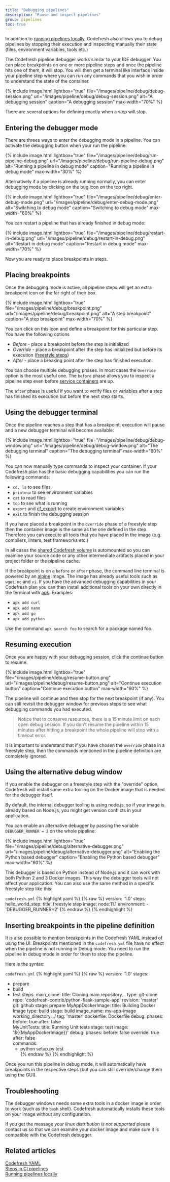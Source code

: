 ```yaml
---
title: "Debugging pipelines"
description: "Pause and inspect pipelines"
group: pipelines
toc: true
---
```


In addition to [running pipelines locally]({{site.baseurl}}/docs/pipelines/running-pipelines-locally/), Codefresh also allows you to debug pipelines by stopping their execution and inspecting manually their state (files, environment variables, tools etc.)


The Codefresh pipeline debugger works similar to your IDE debugger. You can place breakpoints on one or more pipeline steps and once the pipeline hits one of them, it will stop. You will then get a terminal like interface inside your pipeline step where you can run any commands that you wish in order to understand the state of the container.


{%
  include image.html
  lightbox="true"
  file="/images/pipeline/debug/debug-session.png"
  url="/images/pipeline/debug/debug-session.png"
  alt="A debugging session"
  caption="A debugging session"
  max-width="70%"
%}

There are several options for defining exactly when a step will stop.

## Entering the debugger mode

There are threes ways to enter the debugging mode in a pipeline. You can activate the debugging button when your run the pipeline:

{%
  include image.html
  lightbox="true"
  file="/images/pipeline/debug/run-pipeline-debug.png"
  url="/images/pipeline/debug/run-pipeline-debug.png"
  alt="Running a pipeline in debug mode"
  caption="Running a pipeline in debug mode"
  max-width="30%"
%}

Alternatively if a pipeline is already running normally, you can enter debugging mode by clicking on the bug icon on the top right.

{%
  include image.html
  lightbox="true"
  file="/images/pipeline/debug/enter-debug-mode.png"
  url="/images/pipeline/debug/enter-debug-mode.png"
  alt="Switching to debug mode"
  caption="Switching to debug mode"
  max-width="60%"
%}

You can restart a pipeline that has already finished in debug mode:

{%
  include image.html
  lightbox="true"
  file="/images/pipeline/debug/restart-in-debug.png"
  url="/images/pipeline/debug/restart-in-debug.png"
  alt="Restart in debug mode"
  caption="Restart in debug mode"
  max-width="70%"
%}

Now you are ready to place breakpoints in steps.


## Placing breakpoints

Once the debugging mode is active, all pipeline steps will get an extra breakpoint icon on the far right of their box.

{%
  include image.html
  lightbox="true"
  file="/images/pipeline/debug/breakpoint.png"
  url="/images/pipeline/debug/breakpoint.png"
  alt="A step breakpoint"
  caption="A step breakpoint"
  max-width="70%"
%}


You can click on this icon and define a breakpoint for this particular step. You have the following options

* *Before* - place a breakpoint before the step is initialized 
* *Override* - place a breakpoint after the step has initialized but before its execution ([freestyle steps]({{site.baseurl}}/docs/pipelines/steps/freestyle/))
* *After* - place a breaking point after the step has finished execution.

You can choose multiple debugging phases. In most cases the `Override` option is the most useful one. The `before` phase allows you to inspect
a pipeline step even before [service containers]({{site.baseurl}}/docs/pipelines/service-containers/) are up.

The `after` phase is useful if you want to verify files or variables after a step has finished its execution but before the next step starts. 


## Using the debugger terminal

Once the pipeline reaches a step that has a breakpoint, execution will pause and a new debugger terminal will become available:

{%
  include image.html
  lightbox="true"
  file="/images/pipeline/debug/debug-window.png"
  url="/images/pipeline/debug/debug-window.png"
  alt="The debugging terminal"
  caption="The debugging terminal"
  max-width="60%"
%}

You can now manually type commands to inspect your container. If your Codefresh plan has the basic debugging capabilities you can run the following commands:

* `cd, ls` to see files
* `printenv` to see environment variables
* `cat` to read files
* `top` to see what is running
* `export` and [cf_export]({{site.baseurl}}/docs/pipelines/variables/#using-cf_export-command) to create environment variables
* `exit` to finish the debugging session

If you have placed a breakpoint in the `override` phase of a freestyle step then the container image is the same as the one defined in the step. Therefore you can execute all tools that you have placed in the image (e.g. compilers, linters, test frameworks etc.)

In all cases the [shared Codefresh volume]({{site.baseurl}}/docs/pipelines/introduction-to-codefresh-pipelines/#sharing-the-workspace-between-build-steps) is automounted so you can examine your source code or any other intermediate artifacts placed in your project folder or the pipeline cache.

If the breakpoint is on a `before` or `after` phase, the command line terminal is powered by an [alpine](https://alpinelinux.org/) image. The image has already useful tools such as `wget`, `nc` and `vi`. If you have the advanced debugging capabilities in your Codefresh plan you can then install additional tools on your own directly in the terminal with [apk](https://wiki.alpinelinux.org/wiki/Alpine_Linux_package_management). Examples:

* `apk add curl`
* `apk add nano`
* `apk add go`
* `apk add python`

Use the command `apk search foo` to search for a package named foo.


## Resuming execution

Once you are happy with your debugging session, click the continue button to resume.

{%
  include image.html
  lightbox="true"
  file="/images/pipeline/debug/resume-button.png"
  url="/images/pipeline/debug/resume-button.png"
  alt="Continue execution button"
  caption="Continue execution button"
  max-width="60%"
%}

The pipeline will continue and then stop for the next breakpoint (if any). You can still revisit the debugger window for previous steps to see what debugging commands you had executed.

>Notice that to conserve resources, there is a 15 minute limit on each open debug session. If you don't resume the pipeline within 15 minutes after hitting a breakpoint the whole pipeline will stop with a timeout error.

It is important to understand that if you have chosen the `override` phase in a freestyle step, then the commands mentioned in the pipeline definition are completely ignored.

## Using the alternative debug window

If you enable the debugger on a freestyle step with the "override" option, Codefresh will install some extra tooling on the Docker image that is needed for the debugger itself.

By default, the internal debugger tooling is using node.js, so if your image is already based on Node.js, you might get version conflicts in your application.

You can enable an alternative debugger by passing the variable `DEBUGGER_RUNNER = 2` on the whole pipeline:

{%
  include image.html
  lightbox="true"
  file="/images/pipeline/debug/alternative-debugger.png"
  url="/images/pipeline/debug/alternative-debugger.png"
  alt="Enabling the Python based debugger"
  caption="Enabling the Python based debugger"
  max-width="60%"
%}

This debugger is based on Python instead of Node.js and it can work with both Python 2 and 3 Docker images.
This way the debugger tools will not affect your application. You can also use the same method in a specific freestyle step like this:

`codefresh.yml`
{% highlight yaml %}
{% raw %}
version: '1.0'
steps:
  hello_world_step:
    title: freestyle step
    image: node:11.1
    environment:
      - 'DEBUGGER_RUNNER=2'
{% endraw %}
{% endhighlight %}





## Inserting breakpoints in the pipeline definition

It is also possible to mention breakpoints in the Codefresh YAML instead of using the UI. Breakpoints mentioned in the `codefresh.yml` file have no effect when the pipeline is not running in Debug mode. You need to run the pipeline in debug mode in order for them to stop the pipeline.

Here is the syntax:

`codefresh.yml`
{% highlight yaml %}
{% raw %}
version: '1.0'
stages:
  - prepare
  - build
  - test
steps:
  main_clone:
    title: Cloning main repository...
    type: git-clone
    repo: 'codefresh-contrib/python-flask-sample-app'
    revision: 'master'
    git: github
    stage: prepare
  MyAppDockerImage:
    title: Building Docker Image
    type: build
    stage: build
    image_name: my-app-image
    working_directory: ./
    tag: 'master'
    dockerfile: Dockerfile
    debug:
      phases:
        before: true
        after: false   
  MyUnitTests:
    title: Running Unit tests
    stage: test
    image: '${{MyAppDockerImage}}'
    debug:
      phases:
        before: false
        override: true
        after: false    
    commands:
      - python setup.py test  
{% endraw %}
{% endhighlight %}

Once you run this pipeline in debug mode, it will automatically have breakpoints in the respective steps (but you can still override/change them using the GUI).


## Troubleshooting

The debugger windows needs some extra tools in a docker image in order to work (such as the `bash` shell). Codefresh automatically installs these tools on your image without any configuration.

If you get the message *your linux distribution is not supported* please contact us so that we can examine your docker image and make sure it is compatible with the Codefresh debugger.


## Related articles
[Codefresh YAML]({{site.baseurl}}/docs/pipelines/what-is-the-codefresh-yaml/)  
[Steps in CI pipelines]({{site.baseurl}}/docs/pipelines/steps/)  
[Running pipelines locally]({{site.baseurl}}/docs/pipelines/running-pipelines-locally/)  
